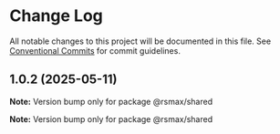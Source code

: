 # Change Log

All notable changes to this project will be documented in this file.
See [Conventional Commits](https://conventionalcommits.org) for commit guidelines.

## 1.0.2 (2025-05-11)

**Note:** Version bump only for package @rsmax/shared





**Note:** Version bump only for package @rsmax/shared
